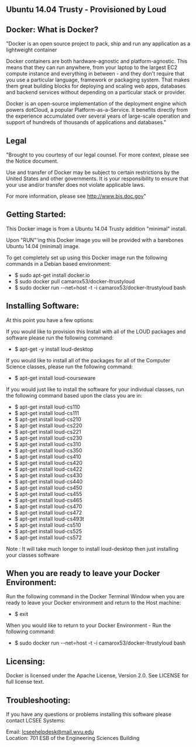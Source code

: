 Ubuntu 14.04 Trusty - Provisioned by Loud 
--------------------------------------------------

Docker: What is Docker?
--------------------------------------------------
"Docker is an open source project to pack, ship and run any application as a lightweight container

Docker containers are both hardware-agnostic and platform-agnostic. This means that they can run anywhere, from your laptop to the largest EC2 compute instance and everything in between - and they don't require that you use a particular language, framework or packaging system. That makes them great building blocks for deploying and scaling web apps, databases and backend services without depending on a particular stack or provider.

Docker is an open-source implementation of the deployment engine which powers dotCloud, a popular Platform-as-a-Service. It benefits directly from the experience accumulated over several years of large-scale operation and support of hundreds of thousands of applications and databases."

Legal 
-----------

"Brought to you courtesy of our legal counsel. For more context, please see the Notice document.

Use and transfer of Docker may be subject to certain restrictions by the United States and other governments.
It is your responsibility to ensure that your use and/or transfer does not violate applicable laws.

For more information, please see http://www.bis.doc.gov"

Getting Started:
----------------------


This Docker image is from a Ubuntu 14.04 Trusty addition "minimal" install. 

Upon "RUN"'ing this Docker image you will be provided with a barebones Ubuntu 14.04 (minimal) image. 

To get completely set up using this Docker image run the following commands in a Debian based environment:
* $ sudo apt-get install docker.io
* $ sudo docker pull camarox53/docker-ltrustyloud 
* $ sudo docker run --net=host -t -i camarox53/docker-ltrustyloud bash

Installing Software:
---------------------------

At this point you have a few options:

If you would like to provision this Install with all of the LOUD packages and software please run the following command:
* $ apt-get -y install loud-desktop 

If you would like to install all of the packages for all of the Computer Science classes, please run the following command:

* $ apt-get install loud-courseware

If you would just like to install the software for your individual classes, run the following command based upon the class you are in:

* $ apt-get install loud-cs110  
* $ apt-get install loud-cs111  
* $ apt-get install loud-cs210  
* $ apt-get install loud-cs220  
* $ apt-get install loud-cs221  
* $ apt-get install loud-cs230  
* $ apt-get install loud-cs310  
* $ apt-get install loud-cs350  
* $ apt-get install loud-cs410  
* $ apt-get install loud-cs420  
* $ apt-get install loud-cs422  
* $ apt-get install loud-cs430  
* $ apt-get install loud-cs440  
* $ apt-get install loud-cs450  
* $ apt-get install loud-cs455  
* $ apt-get install loud-cs465  
* $ apt-get install loud-cs470  
* $ apt-get install loud-cs472  
* $ apt-get install loud-cs493t  
* $ apt-get install loud-cs510  
* $ apt-get install loud-cs525  
* $ apt-get install loud-cs572

Note : It will take much longer to install loud-desktop then just installing your classes software


When you are ready to leave your Docker Environment:
-------------------------------------------------------

Run the following command in the Docker Terminal Window when you are ready to leave your Docker environment and return to the Host machine:

* $ exit

When you would like to return to your Docker Environment - Run the following command:

* $ sudo docker run --net=host -t -i camarox53/docker-ltrustyloud bash


Licensing:
-------------
Docker is licensed under the Apache License, Version 2.0. See LICENSE for full license text.


Troubleshooting:
------------------

If you have any questions or problems installing this software please contact LCSEE Systems:

Email: lcseehelpdesk@mail.wvu.edu  
Location: 701 ESB of the Engineering Sciences Building
